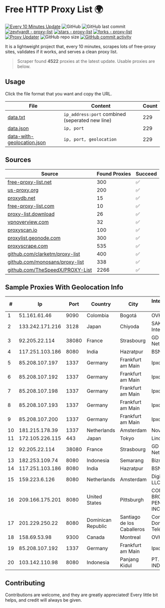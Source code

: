 
# Free HTTP Proxy List 🌍

[![Every 10 Minutes Update](https://github.com/mertguvencli/http-proxy-list/actions/workflows/main.yml/badge.svg?branch=main)](https://github.com/mertguvencli/http-proxy-list/actions/workflows/main.yml)
![GitHub](https://img.shields.io/github/license/mertguvencli/http-proxy-list)
![GitHub last commit](https://img.shields.io/github/last-commit/mertguvencli/http-proxy-list)
[![zevtyardt - proxy-list](https://img.shields.io/static/v1?label=zevtyardt&message=proxy-list&color=blue&logo=github)](https://github.com/zevtyardt/proxy-list "Go to GitHub repo")
[![stars - proxy-list](https://img.shields.io/github/stars/zevtyardt/proxy-list?style=social)](https://github.com/zevtyardt/proxy-list)
[![forks - proxy-list](https://img.shields.io/github/forks/zevtyardt/proxy-list?style=social)](https://github.com/zevtyardt/proxy-list)
[![Proxy Updater](https://github.com/zevtyardt/proxy-list/workflows/Proxy%20Updater/badge.svg)](https://github.com/zevtyardt/proxy-list/actions?query=workflow:"Proxy+Updater")
![GitHub repo size](https://img.shields.io/github/repo-size/zevtyardt/proxy-list)
[![GitHub commit activity](https://img.shields.io/github/commit-activity/m/zevtyardt/proxy-list?logo=commits)](https://github.com/zevtyardt/proxy-list/commits/main)

It is a lightweight project that, every 10 minutes, scrapes lots of free-proxy sites, validates if it works, and serves a clean proxy list.

> Scraper found **4522** proxies at the latest update. Usable proxies are below.

## Usage

Click the file format that you want and copy the URL.

|File|Content|Count|
|----|-------|-----|
|[data.txt](https://raw.githubusercontent.com/mertguvencli/http-proxy-list/main/proxy-list/data.txt)|`ip_address:port` combined (seperated new line)|229|
|[data.json](https://raw.githubusercontent.com/mertguvencli/http-proxy-list/main/proxy-list/data.json)|`ip, port`|229|
|[data-with-geolocation.json](https://raw.githubusercontent.com/mertguvencli/http-proxy-list/main/proxy-list/data-with-geolocation.json)|`ip, port, geolocation`|229|

## Sources

|Source|Found Proxies|Succeed|
|------|-------------|-------|
|[free-proxy-list.net](https://free-proxy-list.net)|300|✅|
|[us-proxy.org](https://www.us-proxy.org)|200|✅|
|[proxydb.net](http://proxydb.net)|15|✅|
|[free-proxy-list.com](https://free-proxy-list.com/?page=&port=&type%5B%5D=http&type%5B%5D=https&up_time=0&search=Search)|10|✅|
|[proxy-list.download](https://www.proxy-list.download/HTTP)|26|✅|
|[vpnoverview.com](https://vpnoverview.com/privacy/anonymous-browsing/free-proxy-servers)|32|✅|
|[proxyscan.io](https://www.proxyscan.io)|100|✅|
|[proxylist.geonode.com](https://proxylist.geonode.com/api/proxy-list?limit=300&page=1&sort_by=lastChecked&sort_type=desc&protocols=http,https)|300|✅|
|[proxyscrape.com](https://api.proxyscrape.com/v2/?request=displayproxies&protocol=http&timeout=10000&country=all&ssl=all&anonymity=all)|535|✅|
|[github.com/clarketm/proxy-list](https://raw.githubusercontent.com/clarketm/proxy-list/master/proxy-list-raw.txt)|400|✅|
|[github.com/monosans/proxy-list](https://raw.githubusercontent.com/monosans/proxy-list/main/proxies/http.txt)|338|✅|
|[github.com/TheSpeedX/PROXY-List](https://raw.githubusercontent.com/TheSpeedX/PROXY-List/master/http.txt)|2266|✅|


## Sample Proxies With Geolocation Info

|#|Ip|Port|Country|City|Internet Service Provider|
|-|--|----|-------|----|-------------------------|
|1|51.161.61.46|9090|Colombia|Bogotá|OVH Hosting|
|2|133.242.171.216|3128|Japan|Chiyoda|SAKURA Internet Inc.|
|3|92.205.22.114|38080|France|Strasbourg|GD MASS Network|
|4|117.251.103.186|8080|India|Hazratpur|BSNL Internet|
|5|85.208.107.197|1337|Germany|Frankfurt am Main|Ipxo UK Limited|
|6|85.208.107.192|1337|Germany|Frankfurt am Main|Ipxo UK Limited|
|7|85.208.107.198|1337|Germany|Frankfurt am Main|Ipxo UK Limited|
|8|85.208.107.193|1337|Germany|Frankfurt am Main|Ipxo UK Limited|
|9|85.208.107.200|1337|Germany|Frankfurt am Main|Ipxo UK Limited|
|10|181.215.178.39|1337|Netherlands|Amsterdam|NovoServe B.V.|
|11|172.105.226.115|443|Japan|Tokyo|Linode, LLC|
|12|92.205.22.114|38080|France|Strasbourg|GD MASS Network|
|13|182.253.109.74|8080|Indonesia|Semarang|Biznet Metronet|
|14|117.251.103.186|8080|India|Hazratpur|BSNL Internet|
|15|159.223.6.126|8080|Netherlands|Amsterdam|DigitalOcean, LLC|
|16|209.166.175.201|8080|United States|Pittsburgh|CONTINENTAL BROADBAND PENNSYLVANIA, INC.|
|17|201.229.250.22|8080|Dominican Republic|Santiago de los Caballeros|Compañía Dominicana de Teléfonos S. A.|
|18|158.69.53.98|9300|Canada|Montreal|OVH SAS|
|19|85.208.107.192|1337|Germany|Frankfurt am Main|Ipxo UK Limited|
|20|103.142.110.98|8080|Indonesia|Panjang Kidul|PT. HIPERNET INDODATA|



## Contributing

Contributions are welcome, and they are greatly appreciated! Every
little bit helps, and credit will always be given.

